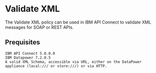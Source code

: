 # Validate XML

The Validate XML policy can be used in IBM API Connect to validate 
XML messages for SOAP or REST APIs.

## Prequisites

    IBM API Connect 5.0.0.0
    IBM Datapower 7.2.0.5
    A valid XML Schema, accessible via URL, either on the DataPower appliance (local:/// or store:///) or via HTTP.

```
